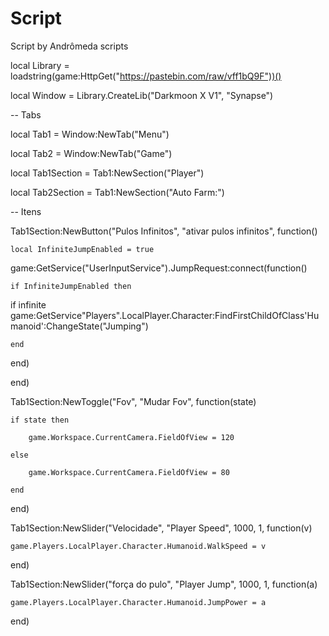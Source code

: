 # Script
Script by Andrômeda scripts


local Library = loadstring(game:HttpGet("https://pastebin.com/raw/vff1bQ9F"))()

local Window = Library.CreateLib("Darkmoon X V1", "Synapse")

-- Tabs

local Tab1 = Window:NewTab("Menu")

local Tab2 = Window:NewTab("Game")

local Tab1Section = Tab1:NewSection("Player")

local Tab2Section = Tab1:NewSection("Auto Farm:")

-- Itens

Tab1Section:NewButton("Pulos Infinitos", "ativar pulos infinitos", function()

    local InfiniteJumpEnabled = true

game:GetService("UserInputService").JumpRequest:connect(function()

	if InfiniteJumpEnabled then
   if infinite
		game:GetService"Players".LocalPlayer.Character:FindFirstChildOfClass'Humanoid':ChangeState("Jumping")

	end

end)

end)

Tab1Section:NewToggle("Fov", "Mudar Fov", function(state)

    if state then

        game.Workspace.CurrentCamera.FieldOfView = 120

    else

        game.Workspace.CurrentCamera.FieldOfView = 80

    end

end)

Tab1Section:NewSlider("Velocidade", "Player Speed", 1000, 1, function(v)

    game.Players.LocalPlayer.Character.Humanoid.WalkSpeed = v

end)

Tab1Section:NewSlider("força do pulo", "Player Jump", 1000, 1, function(a)

    game.Players.LocalPlayer.Character.Humanoid.JumpPower = a

end)
